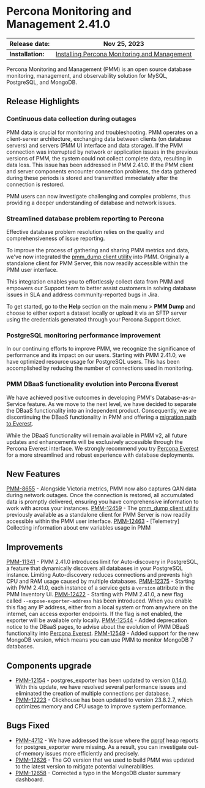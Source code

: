 
# Percona Monitoring and Management 2.41.0


| **Release date:** | Nov 25, 2023                                                                                    |
| ----------------- | ----------------------------------------------------------------------------------------------- |
| **Installation:** | [Installing Percona Monitoring and Management](https://www.percona.com/software/pmm/quickstart) |

Percona Monitoring and Management (PMM) is an open source database monitoring, management, and observability solution for MySQL, PostgreSQL, and MongoDB.

<!---

!!! caution alert alert-warning "Important/Caution"
    Crucial points that need emphasis:

    - Important: A significant point that deserves emphasis.
    - Caution: Used to mean 'Continue with care'.

--->

## Release Highlights

### Continuous data collection during outages

PMM data is crucial for monitoring and troubleshooting. PMM operates on a client-server architecture, exchanging data between clients (on database servers) and servers (PMM UI interface and data storage). If the PMM connection was interrupted by network or application issues in the previous versions of PMM, the system could not collect complete data, resulting in data loss. This issue has been addressed in PMM 2.41.0. If the PMM client and server components encounter connection problems, the data gathered during these periods is stored and transmitted immediately after the connection is restored.

PMM users can now investigate challenging and complex problems, thus providing a deeper understanding of database and network issues.

### Streamlined database problem reporting to Percona

Effective database problem resolution relies on the quality and comprehensiveness of issue reporting.

To improve the process of gathering and sharing PMM metrics and data, we've now integrated the [pmm_dump client utility](https://docs.percona.com/pmm-dump-documentation/index.html) into PMM. Originally a standalone client for PMM Server, this now readily accessible within the PMM user interface.

This integration enables you to effortlessly collect data from PMM and empowers our Support team to better assist customers in solving database issues in SLA and address community-reported bugs in Jira.

To get started, go to the **Help** section on the main menu > **PMM Dump** and choose to either export a dataset locally or upload it via an SFTP server using the credentials generated through your Percona Support ticket.

### PostgreSQL monitoring performance improvement

In our continuing efforts to improve PMM, we recognize the significance of performance and its impact on our users. Starting with PMM 2.41.0, we have optimized resource usage for PostgreSQL users. This has been accomplished by reducing the number of connections used in monitoring.

### PMM DBaaS functionality evolution into Percona Everest

We have achieved positive outcomes in developing PMM's Database-as-a-Service feature. As we move to the next level, we have decided to separate the DBaaS functionality into an independent product. Consequently, we are discontinuing the DBaaS functionality in PMM and offering a [migration path to Everest](http://per.co.na/pmm-to-everest-guide).

While the DBaaS functionality will remain available in PMM v2, all future updates and enhancements will be exclusively accessible through the Percona Everest interface.
We strongly recommend you try [Percona Everest](http://per.co.na/pmm-to-everest) for a more streamlined and robust experience with database deployments.

## New Features

[PMM-8655](https://jira.percona.com/browse/PMM-8655) - Alongside Victoria metrics, PMM now also captures QAN data during network outages. Once the connection is restored, all accumulated data is promptly delivered, ensuring you have comprehensive information to work with across your instances.
[PMM-12459](https://jira.percona.com/browse/PMM-12459) - The [pmm_dump client utility](https://docs.percona.com/pmm-dump-documentation/index.html) previously available as a standalone client for PMM Server is now readily accessible within the PMM user interface. 
[PMM-12463](https://jira.percona.com/browse/PMM-12463) - [Telemetry] Collecting information about env variables usage in PMM

## Improvements

[PMM-11341](https://jira.percona.com/browse/PMM-11341) - PMM 2.41.0 introduces limit for Auto-discovery in PostgreSQL, a feature that dynamically discovers all databases in your PostgreSQL instance. Limiting Auto-discovery reduces connections and prevents high CPU and RAM usage caused by multiple databases.
[PMM-12375](https://jira.percona.com/browse/PMM-12375) - Starting with PMM 2.41.0, each instance of a service gets a `version` attribute in the PMM Inventory UI.
[PMM-12422](https://jira.percona.com/browse/PMM-12422) - Starting with PMM 2.41.0, a new flag called `--expose-exporter-address` has been introduced. When you enable this flag any IP address, either from a local system or from anywhere on the internet, can access exporter endpoints. If the flag is not enabled, the exporter will be available only locally.
[PMM-12544](https://jira.percona.com/browse/PMM-12544) - Added deprecation notice to the DBaaS pages, to advise about the evolution of PMM DBaaS functionality into [Percona Everest](http://per.co.na/pmm-to-everest).
[PMM-12549](https://jira.percona.com/browse/PMM-12549) - Added support for the new MongoDB version, which means you can use PMM to monitor MongoDB 7 databases.

## Components upgrade

- [PMM-12154](https://jira.percona.com/browse/PMM-12154) - postgres_exporter has been updated to version [0.14.0](https://github.com/prometheus-community/postgres_exporter/releases). With this update, we have resolved several performance issues and eliminated the creation of multiple connections per database.
- [PMM-12223](https://jira.percona.com/browse/PMM-12223) - Clickhouse has been updated to version 23.8.2.7, which optimizes memory and CPU usage to improve system performance.


## Bugs Fixed

- [PMM-4712](https://jira.percona.com/browse/PMM-4712) - We have addressed the issue where the [pprof](https://github.com/google/pprof) heap reports for postgres_exporter were missing. As a result, you can investigate out-of-memory issues more efficiently and precisely.
- [PMM-12626](https://jira.percona.com/browse/PMM-12626) - The GO version that we used to build PMM was updated to the latest version to mitigate potential vulnerabilities.
- [PMM-12658](https://jira.percona.com/browse/PMM-12658) - Corrected a typo in the MongoDB cluster summary dashboard.

